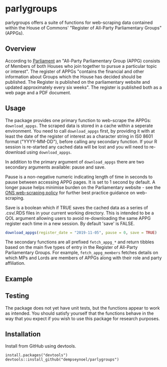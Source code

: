 # parlygroups
parlygroups offers a suite of functions for web-scraping data contained within the House of Commons' "Register of All-Party Parliamentary Groups" (APPGs).

## Overview
According to [Parliament](https://publications.parliament.uk/pa/cm/cmallparty/191105/introduction.htm) an "All-Party Parliamentary Group (APPG) consists of Members of both Houses who join together to pursue a particular topic or interest". The register of APPGs "contains the financial and other information about Groups which the House has decided should be published. The Register is published on the parliamentary website and updated approximately every six weeks". The register is published both as a web page and a PDF document.

## Usage
The package provides one primary function to web-scrape the APPGs: ```download_appgs```. The scraped data is stored in a cache within a seperate environment. You need to call ```download_appgs``` first, by providing it with at least the date of the register of interest as a character string in IS0 8601 format ("YYYY-MM-DD"), before calling any secondary function. If your R session is re-started any cached data will be lost and you will need to re-download using ```download_appgs```.

In addition to the primary argument of ```download_appgs``` there are two secondary arguments available: pause and save.

Pause is a non-negative numeric indicating length of time in seconds to pause between accessing APPG pages. It is set to 1 second by default. A longer pause helps minimise burden on the Parliamentary website - see the [ONS web-scraping policy](https://www.ons.gov.uk/aboutus/transparencyandgovernance/lookingafterandusingdataforpublicbenefit/policies/policieswebscrapingpolicy) for further best practice guidance on web-scraping.

Save is a boolean which if TRUE saves the cached data as a series of .csv/.RDS files in your current working directory. This is intended to be a QOL argument allowing users to avoid re-downloading the same APPG register each time in a new session. By default 'save' is FALSE. 

```r
download_appgs(register_date = "2019-11-05", pause = 0, save = TRUE)
```

The secondary functions are all prefixed ```fetch_appg_*``` and return tibbles based on the main five types of entry in the Register of All-Party Parliamentary Groups. For example, ```fetch_appg_members``` fetches details on which MPs and Lords are members of APPGs along with their role and party affiliation. 

## Example

## Testing 
The package does not yet have unit tests, but the functions appear to work as intended. You should satisfy yourself that the functions behave in the way that you expect if you wish to use this package for research purposes.

## Installation
Install from GitHub using devtools.
```
install.packages("devtools")
devtools::install_github("dempseynoel/parlygroups")
```

